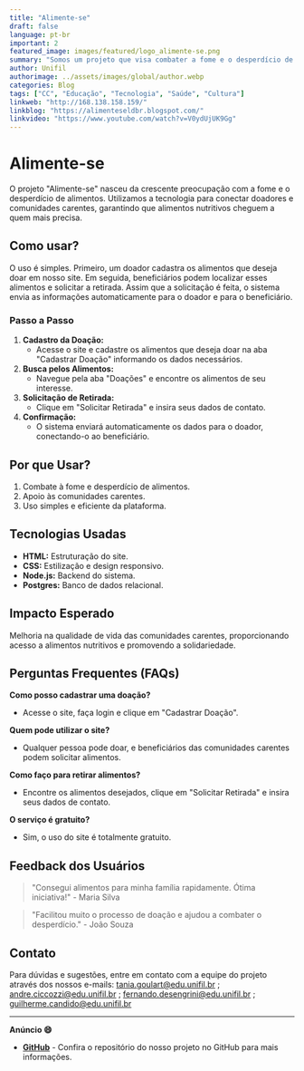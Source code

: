 ```yaml
---
title: "Alimente-se"
draft: false
language: pt-br
important: 2
featured_image: images/featured/logo_alimente-se.png
summary: "Somos um projeto que visa combater a fome e o desperdício de alimentos, conectando doadores a comunidades carentes."
author: Unifil
authorimage: ../assets/images/global/author.webp
categories: Blog
tags: ["CC", "Educação", "Tecnologia", "Saúde", "Cultura"]
linkweb: "http://168.138.158.159/"
linkblog: "https://alimenteseldbr.blogspot.com/"
linkvideo: "https://www.youtube.com/watch?v=V0ydUjUK9Gg"
---
```


# Alimente-se

O projeto "Alimente-se" nasceu da crescente preocupação com a fome e o desperdício de alimentos. Utilizamos a tecnologia para conectar doadores e comunidades carentes, garantindo que alimentos nutritivos cheguem a quem mais precisa.

## Como usar?

O uso é simples. Primeiro, um doador cadastra os alimentos que deseja doar em nosso site. Em seguida, beneficiários podem localizar esses alimentos e solicitar a retirada. Assim que a solicitação é feita, o sistema envia as informações automaticamente para o doador e para o beneficiário.

### Passo a Passo

1. **Cadastro da Doação:**
   - Acesse o site e cadastre os alimentos que deseja doar na aba "Cadastrar Doação" informando os dados necessários.
2. **Busca pelos Alimentos:**
   - Navegue pela aba "Doações" e encontre os alimentos de seu interesse.
3. **Solicitação de Retirada:**
   - Clique em "Solicitar Retirada" e insira seus dados de contato.
4. **Confirmação:**
   - O sistema enviará automaticamente os dados para o doador, conectando-o ao beneficiário.

## Por que Usar?

1. Combate à fome e desperdício de alimentos.
2. Apoio às comunidades carentes.
3. Uso simples e eficiente da plataforma.

## Tecnologias Usadas

- **HTML:** Estruturação do site.
- **CSS:** Estilização e design responsivo.
- **Node.js:** Backend do sistema.
- **Postgres:** Banco de dados relacional.

## Impacto Esperado

Melhoria na qualidade de vida das comunidades carentes, proporcionando acesso a alimentos nutritivos e promovendo a solidariedade.

## Perguntas Frequentes (FAQs)

**Como posso cadastrar uma doação?**
- Acesse o site, faça login e clique em "Cadastrar Doação".

**Quem pode utilizar o site?**
- Qualquer pessoa pode doar, e beneficiários das comunidades carentes podem solicitar alimentos.

**Como faço para retirar alimentos?**
- Encontre os alimentos desejados, clique em "Solicitar Retirada" e insira seus dados de contato.

**O serviço é gratuito?**
- Sim, o uso do site é totalmente gratuito.

## Feedback dos Usuários

> "Consegui alimentos para minha família rapidamente. Ótima iniciativa!" - Maria Silva

> "Facilitou muito o processo de doação e ajudou a combater o desperdício." - João Souza

## Contato

Para dúvidas e sugestões, entre em contato com a equipe do projeto através dos nossos e-mails: tania.goulart@edu.unifil.br ; andre.ciccozzi@edu.unifil.br ; fernando.desengrini@edu.unifil.br ; guilherme.candido@edu.unifil.br

---

__Anúncio :smile:__

- __[GitHub](https://github.com/GuilhermeFerrazC/Alimente-se)__ - Confira o repositório do nosso projeto no GitHub para mais informações.
